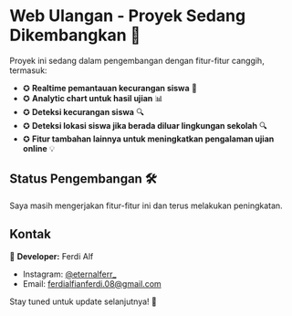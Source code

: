 # Web Ulangan - Proyek Sedang Dikembangkan 🚀

Proyek ini sedang dalam pengembangan dengan fitur-fitur canggih, termasuk:

- ✪ **Realtime pemantauan kecurangan siswa** 📱
- ✪ **Analytic chart untuk hasil ujian** 📊
- ✪ **Deteksi kecurangan siswa** 🔍
- ✪ **Deteksi lokasi siswa jika berada diluar lingkungan sekolah** 🔍
- ✪ **Fitur tambahan lainnya untuk meningkatkan pengalaman ujian online** 💡

## Status Pengembangan 🛠️

Saya masih mengerjakan fitur-fitur ini dan terus melakukan peningkatan.


## Kontak 

👤 **Developer:** Ferdi Alf

- Instagram: [@eternalferr_](https://www.instagram.com/eternalferr_)
- Email: ferdialfianferdi.08@gmail.com

Stay tuned untuk update selanjutnya! 🎯


